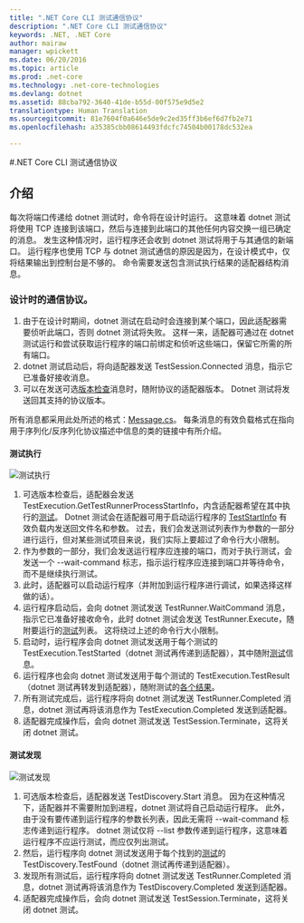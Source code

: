 ```yaml
---
title: ".NET Core CLI 测试通信协议"
description: ".NET Core CLI 测试通信协议"
keywords: .NET, .NET Core
author: mairaw
manager: wpickett
ms.date: 06/20/2016
ms.topic: article
ms.prod: .net-core
ms.technology: .net-core-technologies
ms.devlang: dotnet
ms.assetid: 88cba792-3640-41de-b55d-00f575e9d5e2
translationtype: Human Translation
ms.sourcegitcommit: 81e7604f0a646e5de9c2ed35ff3b6ef6d7fb2e71
ms.openlocfilehash: a35385cbb08614493fdcfc74504b00178dc532ea

---
```


#<a name="net-core-cli-test-communication-protocol"></a>.NET Core CLI 测试通信协议

## <a name="introduction"></a>介绍
每次将端口传递给 dotnet 测试时，命令将在设计时运行。 这意味着 dotnet 测试将使用 TCP 连接到该端口，然后与连接到此端口的其他任何内容交换一组已确定的消息。 发生这种情况时，运行程序还会收到 dotnet 测试将用于与其通信的新端口。 运行程序也使用 TCP 与 dotnet 测试通信的原因是因为，在设计模式中，仅将结果输出到控制台是不够的。 命令需要发送包含测试执行结果的适配器结构消息。

### <a name="communication-protocol-at-design-time"></a>设计时的通信协议。

1. 由于在设计时期间，dotnet 测试在启动时会连接到某个端口，因此适配器需要侦听此端口，否则 dotnet 测试将失败。 这样一来，适配器可通过在 dotnet 测试运行和尝试获取运行程序的端口前绑定和侦听这些端口，保留它所需的所有端口。
2. dotnet 测试启动后，将向适配器发送 TestSession.Connected 消息，指示它已准备好接收消息。
3. 可以在发送可选[版本检查](https://github.com/dotnet/cli/blob/rel/1.0.0/src/Microsoft.Extensions.Testing.Abstractions/Messages/ProtocolVersionMessage.cs)消息时，随附协议的适配器版本。 Dotnet 测试将发送回其支持的协议版本。

所有消息都采用此处所述的格式：[Message.cs](https://github.com/dotnet/cli/blob/rel/1.0.0/src/Microsoft.Extensions.Testing.Abstractions/Messages/Message.cs)。 每条消息的有效负载格式在指向用于序列化/反序列化协议描述中信息的类的链接中有所介绍。

#### <a name="test-execution"></a>测试执行
![测试执行](./media/test-protocol/dotnet-test-execute.png)

1. 可选版本检查后，适配器会发送 TestExecution.GetTestRunnerProcessStartInfo，内含适配器希望在其中执行的[测试](https://github.com/dotnet/cli/blob/rel/1.0.0/src/Microsoft.Extensions.Testing.Abstractions/Messages/RunTestsMessage.cs)。 Dotnet 测试会在适配器可用于启动运行程序的 [TestStartInfo](https://github.com/dotnet/cli/blob/rel/1.0.0/src/Microsoft.DotNet.Tools.Test/TestStartInfo.cs) 有效负载内发送回文件名和参数。 过去，我们会发送测试列表作为参数的一部分进行运行，但对某些测试项目来说，我们实际上要超过了命令行大小限制。
  1. 作为参数的一部分，我们会发送运行程序应连接的端口，而对于执行测试，会发送一个 --wait-command 标志，指示运行程序应连接到端口并等待命令，而不是继续执行测试。
2. 此时，适配器可以启动运行程序（并附加到运行程序进行调试，如果选择这样做的话）。
3. 运行程序启动后，会向 dotnet 测试发送 TestRunner.WaitCommand 消息，指示它已准备好接收命令，此时 dotnet 测试会发送 TestRunner.Execute，随附要运行的[测试](https://github.com/dotnet/cli/blob/rel/1.0.0/src/Microsoft.Extensions.Testing.Abstractions/Messages/RunTestsMessage.cs)列表。 这将绕过上述的命令行大小限制。
4. 启动时，运行程序会向 dotnet 测试发送用于每个测试的 TestExecution.TestStarted（dotnet 测试再传递到适配器），其中随附[测试](https://github.com/dotnet/cli/blob/rel/1.0.0/src/Microsoft.Extensions.Testing.Abstractions/Test.cs)信息。
5. 运行程序也会向 dotnet 测试发送用于每个测试的 TestExecution.TestResult（dotnet 测试再转发到适配器），随附测试的[各个结果](https://github.com/dotnet/cli/blob/rel/1.0.0/src/Microsoft.Extensions.Testing.Abstractions/TestResult.cs)。
6. 所有测试完成后，运行程序将向 dotnet 测试发送 TestRunner.Completed 消息，dotnet 测试再将该消息作为 TestExecution.Completed 发送到适配器。
7. 适配器完成操作后，会向 dotnet 测试发送 TestSession.Terminate，这将关闭 dotnet 测试。

#### <a name="test-discovery"></a>测试发现
![测试发现](./media/test-protocol/dotnet-test-discover.png)

1. 可选版本检查后，适配器发送 TestDiscovery.Start 消息。 因为在这种情况下，适配器并不需要附加到进程，dotnet 测试将自己启动运行程序。 此外，由于没有要传递到运行程序的参数长列表，因此无需将 --wait-command 标志传递到运行程序。 dotnet 测试仅将 --list 参数传递到运行程序，这意味着运行程序不应运行测试，而应仅列出测试。
2. 然后，运行程序向 dotnet 测试发送用于每个找到的[测试](https://github.com/dotnet/cli/blob/rel/1.0.0/src/Microsoft.Extensions.Testing.Abstractions/Test.cs)的 TestDiscovery.TestFound（dotnet 测试再传递到适配器）。
3. 发现所有测试后，运行程序将向 dotnet 测试发送 TestRunner.Completed 消息，dotnet 测试再将该消息作为 TestDiscovery.Completed 发送到适配器。
4. 适配器完成操作后，会向 dotnet 测试发送 TestSession.Terminate，这将关闭 dotnet 测试。


<!--HONumber=Nov16_HO1-->


